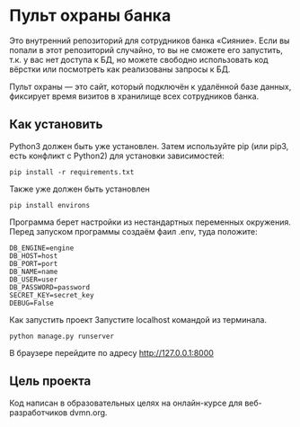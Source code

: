 # Пульт охраны банка
Это внутренний репозиторий для сотрудников банка «Сияние». Если вы попали в этот репозиторий случайно, то вы не сможете его запустить, т.к. у вас нет доступа к БД, но можете свободно использовать код вёрстки или посмотреть как реализованы запросы к БД.

Пульт охраны — это сайт, который подключён к удалённой базе данных, фиксирует время визитов в хранилище всех сотрудников банка.

## Как установить
Python3 должен быть уже установлен. Затем используйте pip (или pip3, есть конфликт с Python2) для установки зависимостей:
```
pip install -r requirements.txt
```
Также уже должен быть установлен
```
pip install environs
``` 
Программа берет настройки из нестандартных переменных окружения. Перед запуском программы создаём фаил .env, туда положите:
```
DB_ENGINE=engine
DB_HOST=host
DB_PORT=port
DB_NAME=name
DB_USER=user
DB_PASSWORD=password
SECRET_KEY=secret_key
DEBUG=False
```
Как запустить проект
Запустите localhost командой из терминала.
```
python manage.py runserver
```
В браузере перейдите по адресу http://127.0.0.1:8000

## Цель проекта
Код написан в образовательных целях на онлайн-курсе для веб-разработчиков dvmn.org.